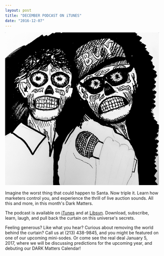 ```yaml
---
layout: post
title: "DECEMBER PODCAST ON iTUNES" 
date: "2016-12-07"
---
```


<img src="/assets/franky_michael_skeletons.png">

Imagine the worst thing that could happen to Santa. Now triple it. Learn how marketers control you, and experience the thrill of live auction sounds. All this and more, in this month's Dark Matters. 

The podcast is available on <a href="https://itunes.apple.com/us/podcast/this-is-dark-matters/id1174542551?mt=2">iTunes</a> and at <a href="http://darkmatters.libsyn.com/podcast/2016">Libsyn</a>. Download, subscribe, learn, laugh, and pull back the curtain on this universe's secrets.

Feeling generous? Like what you hear? Curious about removing the world behind the curtain? Call us at (213) 438-9845, and you might be featured on one of our upcoming mini-sodes. Or come see the real deal January 5, 2017, where we will be discussing predictions for the upcoming year, and debuting our DARK Matters Calendar! 
